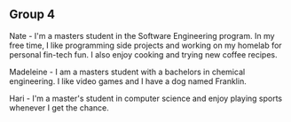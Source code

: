 ## Group 4

Nate - I'm a masters student in the Software Engineering program. In my free time, I like programming side
projects and working on my homelab for personal fin-tech fun. I also enjoy cooking and trying new coffee recipes.

Madeleine - I am a masters student with a bachelors in chemical engineering. I like video games and I have a dog
named Franklin.

Hari - I'm a master's student in computer science and enjoy playing sports whenever I get the chance.
